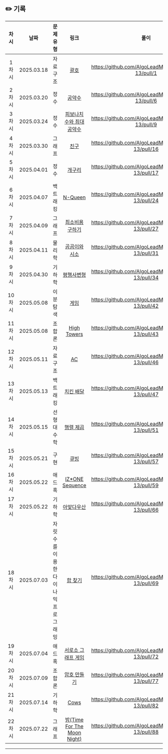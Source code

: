 ## ✏️ 기록   
 
 | 차시 |    날짜    | 문제유형 | 링크 | 풀이 |
 |:----:|:---------:|:----:|:-----:|:----:|
 | 1차시 | 2025.03.18 |  자료 구조  | [괄호](https://www.acmicpc.net/problem/9012)|https://github.com/AlgoLeadMe/AlgoLeadMe-13/pull/1|
 | 2차시 | 2025.03.20 |  정수  | [공약수](https://www.acmicpc.net/problem/1792)|https://github.com/AlgoLeadMe/AlgoLeadMe-13/pull/6|
 | 3차시 | 2025.03.24 |  정수  | [피보나치 수와 최대공약수](https://www.acmicpc.net/problem/11778)|https://github.com/AlgoLeadMe/AlgoLeadMe-13/pull/9|
 | 4차시 | 2025.03.30 | 그래프 | [친구](https://www.acmicpc.net/problem/1058)|https://github.com/AlgoLeadMe/AlgoLeadMe-13/pull/16|
 | 5차시 | 2025.04.01 |  정수  | [개구리](https://www.acmicpc.net/problem/25333)|https://github.com/AlgoLeadMe/AlgoLeadMe-13/pull/17|
 | 6차시 | 2025.04.07 | 백트래킹| [N-Queen](https://www.acmicpc.net/problem/9663)|https://github.com/AlgoLeadMe/AlgoLeadMe-13/pull/24|
 | 7차시 | 2025.04.09 | 그래프 | [최소비용 구하기](https://www.acmicpc.net/problem/1916)|https://github.com/AlgoLeadMe/AlgoLeadMe-13/pull/27|
 | 8차시 | 2025.04.11 | 물리학 | [곰곰이와 시소](https://www.acmicpc.net/problem/26072)|https://github.com/AlgoLeadMe/AlgoLeadMe-13/pull/31|
 | 9차시 | 2025.04.30 | 기하학 | [평행사변형](https://www.acmicpc.net/problem/1064)|https://github.com/AlgoLeadMe/AlgoLeadMe-13/pull/34|
 | 10차시 | 2025.05.08 | 이분탐색 | [게임](https://www.acmicpc.net/problem/1072)|https://github.com/AlgoLeadMe/AlgoLeadMe-13/pull/42|
 | 11차시 | 2025.05.08 | 조합론 | [High Towers](https://www.acmicpc.net/problem/33785)|https://github.com/AlgoLeadMe/AlgoLeadMe-13/pull/43|
 | 12차시 | 2025.05.11 | 자료 구조 | [AC](https://www.acmicpc.net/problem/5430)|https://github.com/AlgoLeadMe/AlgoLeadMe-13/pull/46|
 | 13차시 | 2025.05.13 | 백트래킹 | [치킨 배달](https://www.acmicpc.net/problem/15686)|https://github.com/AlgoLeadMe/AlgoLeadMe-13/pull/47|
 | 14차시 | 2025.05.15 | 선형대수학 | [행렬 제곱](https://www.acmicpc.net/problem/10830)|https://github.com/AlgoLeadMe/AlgoLeadMe-13/pull/51|
 | 15차시 | 2025.05.21 | 구현 | [큐빙](https://www.acmicpc.net/problem/5373)|https://github.com/AlgoLeadMe/AlgoLeadMe-13/pull/57|
 | 16차시 | 2025.05.22 | 애드 혹 | [IZ*ONE Sequence](https://www.acmicpc.net/problem/33581)|https://github.com/AlgoLeadMe/AlgoLeadMe-13/pull/59|
 | 17차시 | 2025.05.22 | 기하학 | [아맞다우산](https://www.acmicpc.net/problem/17244)|https://github.com/AlgoLeadMe/AlgoLeadMe-13/pull/66|
 | 18차시 | 2025.07.03 | 자릿수를 이용한 다이나믹 프로그래밍 | [합 찾기](https://www.acmicpc.net/problem/7786)|https://github.com/AlgoLeadMe/AlgoLeadMe-13/pull/69|
 | 19차시 | 2025.07.04 | 애드 혹 | [서로소 그래프 게임](https://www.acmicpc.net/problem/34035)|https://github.com/AlgoLeadMe/AlgoLeadMe-13/pull/72|
 | 20차시 | 2025.07.09 | 조합론 | [암호 만들기](https://www.acmicpc.net/problem/1759)|https://github.com/AlgoLeadMe/AlgoLeadMe-13/pull/77|
 | 21차시 | 2025.07.14 | 기하학 | [Cows](https://www.acmicpc.net/problem/6850)|https://github.com/AlgoLeadMe/AlgoLeadMe-13/pull/82|
 | 22차시 | 2025.07.22 | 그래프 | [밤(Time For The Moon Night)](https://www.acmicpc.net/problem/34064)|https://github.com/AlgoLeadMe/AlgoLeadMe-13/pull/88|
 ---
